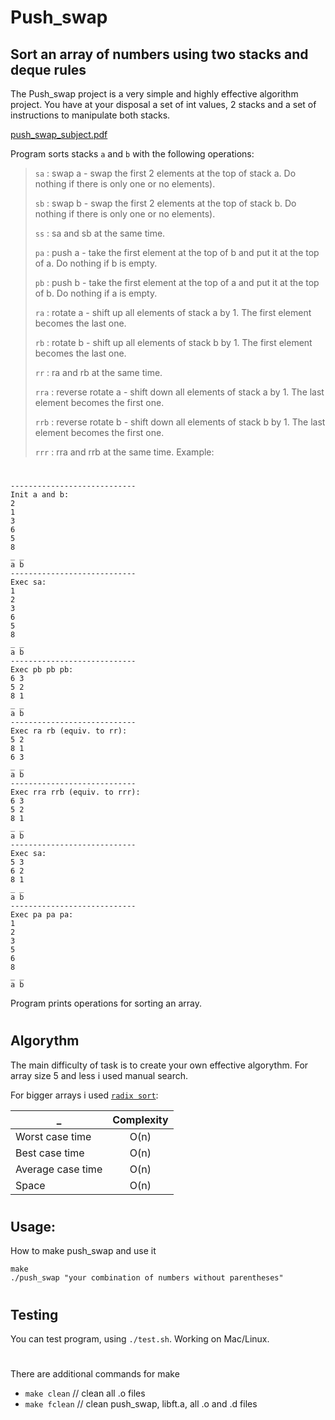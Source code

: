 
# Push_swap
## Sort an array of numbers using two stacks and deque rules
The Push_swap project is a very simple and highly effective algorithm project. You have at your disposal a set of int values, 2 stacks and a set of instructions to manipulate both stacks.

[push_swap_subject.pdf](https://github.com/GalinaMonitor/42-push_swap/files/7177846/push_swap_subject.pdf)

Program sorts stacks `a` and `b` with the following operations:

> `sa` : swap a - swap the first 2 elements at the top of stack a. Do nothing if there is only one or no elements).
>
> `sb` : swap b - swap the first 2 elements at the top of stack b. Do nothing if there is only one or no elements).
>
> `ss` : sa and sb at the same time.
>
> `pa` : push a - take the first element at the top of b and put it at the top of a. Do nothing if b is empty.
>
> `pb` : push b - take the first element at the top of a and put it at the top of b. Do nothing if a is empty.
>
> `ra` : rotate a - shift up all elements of stack a by 1. The first element becomes the last one.
>
> `rb` : rotate b - shift up all elements of stack b by 1. The first element becomes the last one.
>
> `rr` : ra and rb at the same time.
>
> `rra` : reverse rotate a - shift down all elements of stack a by 1. The last element becomes the first one.
>
> `rrb` : reverse rotate b - shift down all elements of stack b by 1. The last element becomes the first one.
>
> `rrr` : rra and rrb at the same time.
Example:
#
	----------------------------
	Init a and b:
	2
	1
	3
	6
	5
	8
	_ _
	a b
	----------------------------
	Exec sa:
	1
	2
	3
	6
	5
	8
	_ _
	a b
	----------------------------
	Exec pb pb pb:
	6 3
	5 2
	8 1
	_ _
	a b
	----------------------------
	Exec ra rb (equiv. to rr):
	5 2
	8 1
	6 3
	_ _
	a b
	----------------------------
	Exec rra rrb (equiv. to rrr):
	6 3
	5 2
	8 1
	_ _
	a b
	----------------------------
	Exec sa:
	5 3
	6 2
	8 1
	_ _
	a b
	----------------------------
	Exec pa pa pa:
	1
	2
	3
	5
	6
	8
	_ _
	a b
Program prints operations for sorting an array.
#
## Algorythm
The main difficulty of task is to create your own effective algorythm.
For array size 5 and less i used manual search.

For bigger arrays i used [`radix sort`](https://www.interviewcake.com/concept/java/radix-sort):

_                 | Complexity |
------------------|:----------:|
Worst case time   | O(n)       |
Best case time    | O(n)       |
Average case time | O(n)       |
Space             | O(n)       |

#
## Usage:
How to make push_swap and use it

	make
	./push_swap "your combination of numbers without parentheses"
#
## Testing
You can test program, using `./test.sh`. Working on Mac/Linux.
#
There are additional commands for make

* `make clean` // clean all .o files
* `make fclean` // clean push_swap, libft.a, all .o and .d files
